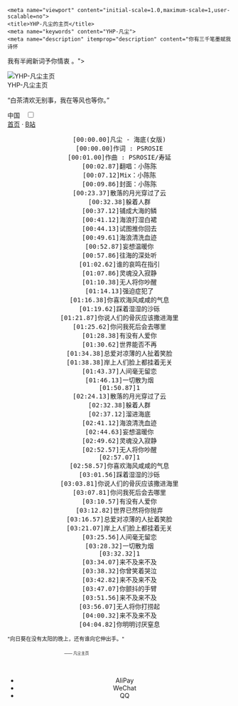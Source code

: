 <!DOCTYPE html><html lang="zh-CN"><!-- This web page is copied by the "https://bazhan.wang" --><head><meta charset="utf-8">
    
    <meta name="viewport" content="initial-scale=1.0,maximum-scale=1,user-scalable=no">
    <title>YHP-凡尘的主页</title>
    <meta name="keywords" content="YHP-凡尘">
    <meta name="description" itemprop="description" content="你有三千笔墨赋我诗怀 
我有半阙新词予你情衷
。">
    <link rel="shortcut icon" href="4.jpg">
    <link rel="stylesheet" href="css/style.css" media="screen" type="text/css">
</head>

<body>
    <div class="wrapper">
        <div class="main">
            <div class="container">
                <div class="intro">
                    <div class="user-warp img">
                        <img src="4.jpg" alt="YHP-凡尘主页">
                    </div>
                    <div class="nickname">YHP-凡尘主页</div>
                    <div class="description">
                        <p>“白茶清欢无别事，我在等风也等你。”</p>
                    </div>
                    <div class="zuobiao">
                        <i class="ico_map"></i>
                        <span>中国</span>
                        <span style="margin-left: 10px;">
                            <input id="switch_default" type="checkbox" class="switch_default">
                            <label for="switch_default" class="toggleBtn"></label>
                        </span>
                    </div>
                    <div class="menu navbar-right links">
                        <a class="menu-item" href="/">首页</a> ·
                        <a href="https://b23.tv/3mfo3Ee">B站</a>
                        <center>
                            <div id="header"></div>
                            <div id="main">
                                <div class="demo">
                                    <div id="player3" class="aplayer">
                                        <pre class="aplayer-lrc-content">[00:00.00]凡尘 - 海底(女版)
[00:00.00]作词 : PSROSIE
[00:01.00]作曲 : PSROSIE/寿延
[00:02.87]翻唱：小陈陈
[00:07.12]Mix：小陈陈
[00:09.86]封面：小陈陈
[00:23.37]散落的月光穿过了云
[00:32.38]躲着人群
[00:37.12]铺成大海的鳞
[00:41.12]海浪打湿白裙
[00:44.13]试图推你回去
[00:49.61]海浪清洗血迹
[00:52.87]妄想温暖你
[00:57.86]往海的深处听
[01:02.62]谁的哀鸣在指引
[01:07.86]灵魂没入寂静
[01:10.38]无人将你吵醒
[01:14.13]强迫症犯了
[01:16.38]你喜欢海风咸咸的气息
[01:19.62]踩着湿湿的沙砾
[01:21.87]你说人们的骨灰应该撒进海里
[01:25.62]你问我死后会去哪里
[01:28.38]有没有人爱你
[01:30.62]世界能否不再
[01:34.38]总爱对凉薄的人扯着笑脸
[01:38.38]岸上人们脸上都挂着无关
[01:43.37]人间毫无留恋
[01:46.13]一切散为烟
[01:50.87]1
[02:24.13]散落的月光穿过了云
[02:32.38]躲着人群
[02:37.12]溜进海底
[02:41.12]海浪清洗血迹
[02:44.63]妄想温暖你
[02:49.62]灵魂没入寂静
[02:52.57]无人将你吵醒
[02:57.07]1
[02:58.57]你喜欢海风咸咸的气息
[03:01.56]踩着湿湿的沙砾
[03:03.81]你说人们的骨灰应该撒进海里
[03:07.81]你问我死后会去哪里
[03:10.57]有没有人爱你
[03:12.82]世界已然将你抛弃
[03:16.57]总爱对凉薄的人扯着笑脸
[03:21.07]岸上人们脸上都挂着无关
[03:25.56]人间毫无留恋
[03:28.32]一切散为烟
[03:32.32]1
[03:34.07]来不及来不及
[03:38.32]你曾笑着哭泣
[03:42.82]来不及来不及
[03:47.07]你颤抖的手臂
[03:51.56]来不及来不及
[03:56.07]无人将你打捞起
[04:00.32]来不及来不及
[04:04.82]你明明讨厌窒息
</pre>
                                    </div>
                                </div>
                            </div>
                        </center>
                    </div>
                    <div style=" line-height: 20px;font-size: 9pt;">
                        <p>"向日葵在没有太阳的晚上，还有谁向它伸出手。"</p>
                        <p style="margin-left: 8rem;font-size: 8pt;"><small>—— 凡尘主页</small></p>
                    </div>
                    <br>
                    <center>
                        <ul id="donateBox" class="list pos-f tr3">
                            <li id="AliPay">AliPay</li>
                            <li id="WeChat">WeChat</li>
                            <li id="QQ">QQ</li>
                        </ul>
                        <div id="QRBox" class="pos-f left-100">
                            <div id="MainBox"></div>
                        </div>
                    </center>
                </div>
            </div>
        </div>
        <footer id="footer" class="footer">
            <div class="stars">
                <div class="star"></div>
                <div class="star"></div>
                <div class="star"></div>
                <div class="star"></div>
                <div class="star"></div>
                <div class="star"></div>
                <div class="star"></div>
                <div class="star"></div>
                <div class="star"></div>
                <div class="star"></div>
                <div class="star"></div>
                <div class="star"></div>
                <div class="star"></div>
                <div class="star"></div>
                <div class="star"></div>
                <div class="star"></div>
                <div class="star"></div>
                <div class="star"></div>
                <div class="star"></div>
                <div class="star"></div>
                <div class="star"></div>
                <div class="star"></div>
                <div class="star"></div>
                <div class="star"></div>
                <div class="star"></div>
                <div class="star"></div>
                <div class="star"></div>
                <div class="star"></div>
                <div class="star"></div>
                <div class="star"></div>
                <div class="star"></div>
                <div class="star"></div>
                <div class="star"></div>
                <div class="star"></div>
                <div class="star"></div>
                <div class="star"></div>
                <div class="star"></div>
                <div class="star"></div>
                <div class="star"></div>
                <div class="star"></div>
                <div class="star"></div>
                <div class="star"></div>
                <div class="star"></div>
                <div class="star"></div>
                <div class="star"></div>
                <div class="star"></div>
                <div class="star"></div>
                <div class="star"></div>
                <div class="star"></div>
                <div class="star"></div>
            </div>
        </footer>
    </div>

<script src="js/jquery.min.js"></script>
<script src="js/jquery2.min.js"></script>
<script src="js/clipboard.min.js"></script>
<script src="js/APlayer.js"></script>
<script>
$(function(){
    var QRBox = $('#QRBox');
    var MainBox = $('#MainBox');
    var AliPayQR = '1.jpg';
    var WeChanQR = '2.png';
    var QQQR = "3.png";

    function showQR(QR) {
        if (QR) {
            MainBox.css('background-image', 'url(' + QR + ')');
        }
        $('#DonateText,#donateBox,#github').addClass('blur');
        QRBox.fadeIn(300, function (argument) {
            MainBox.addClass('showQR');
        });
    }

    $('#donateBox>li').click(function (event) {
        var thisID = $(this).attr('id');
        if (thisID === 'AliPay') {
            showQR(AliPayQR);
        } else if (thisID === 'WeChat') {
            showQR(WeChanQR);
        } else if (thisID === 'QQ') {
            showQR(QQQR);
        }
    });

    MainBox.click(function (event) {
        MainBox.removeClass('showQR').addClass('hideQR');
        setTimeout(function (a) {
            QRBox.fadeOut(300, function (argument) {
                MainBox.removeClass('hideQR');
            });
            $('#DonateText,#donateBox,#github').removeClass('blur');
        }, 600);
    });

    let ap3 = new APlayer({
        element: document.getElementById('player3'),//样式1
        narrow: false,
        autoplay: false,
        showlrc: true,
        preload: 'auto',
        music: {
            title: '解药(新版)',
            author: '报告-一切运行正常',
            url: '1.mp3',
            pic: '5.png'
        }
    });
    ap3.init();
    
    let _Blog = window._Blog || {};
    const currentTheme = window.localStorage && window.localStorage.getItem('theme');
    const isDark = currentTheme === 'dark';
    if (isDark) {
        document.getElementById("switch_default").checked = true;
    } else {
        document.getElementById("switch_default").checked = false;
    }
    _Blog.toggleTheme = function () {
        if (isDark) {
            document.getElementsByTagName('body')[0].classList.add('dark-theme');
        } else {
            document.getElementsByTagName('body')[0].classList.remove('dark-theme');
        }
        document.getElementsByClassName('toggleBtn')[0].addEventListener('click', () => {
            if (document.getElementsByTagName('body')[0].classList.contains('dark-theme')) {
                document.getElementsByTagName('body')[0].classList.remove('dark-theme');
            } else {
                document.getElementsByTagName('body')[0].classList.add('dark-theme');
            }
            window.localStorage && window.localStorage.setItem('theme', document.body.classList.contains('dark-theme') ? 'dark' : 'light',)
        })
    };
    _Blog.toggleTheme();
})
</script>
</body></html>
